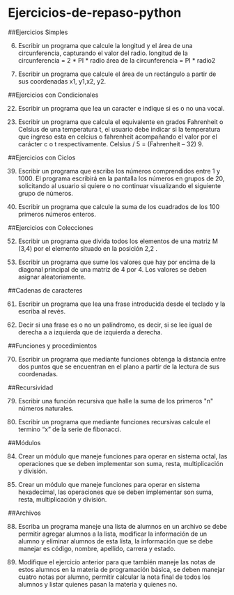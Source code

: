 # Ejercicios-de-repaso-python

##Ejercicios Simples

6. Escribir un programa que calcule la longitud y el área de una circunferencia, capturando el valor del radio.
longitud de la circunferencia = 2 * PI * radio
área de la circunferencia = PI * radio2

14. Escribir un programa que calcule el área de un rectángulo a partir de sus coordenadas x1, y1,x2, y2.

##Ejercicios con Condicionales

22. Escribir un programa que lea un caracter e indique si es o no una vocal.

26. Escribir un programa que calcula el equivalente en grados Fahrenheit o Celsius de una temperatura t, el usuario debe indicar si la temperatura que ingreso esta en celcius o fahrenheit acompañando el valor por el carácter c o t respectivamente.
Celsius / 5 = (Fahrenheit – 32) 9.

##Ejercicios con Ciclos

39. Escribir un programa que escriba los números comprendidos entre 1 y 1000. El programa escribirá en la pantalla los números en grupos de 20, solicitando al usuario si quiere o no continuar visualizando el siguiente grupo de números.

40. Escribir un programa que calcule la suma de los cuadrados de los 100 primeros números enteros.

##Ejercicios con Colecciones

52. Escribir un programa que divida todos los elementos de una matriz M (3,4) por el elemento situado en la posición 2,2 .

55. Escribir un programa que sume los valores que hay por encima de la diagonal principal de una matriz de 4 por 4. Los valores se deben asignar aleatoriamente.

##Cadenas de caracteres

61. Escribir un programa que lea una frase introducida desde el teclado y la escriba al revés. 

63. Decir si una frase es o no un palíndromo, es decir, si se lee igual de derecha a a izquierda que de izquierda a derecha.

##Funciones y procedimientos

70. Escribir un programa que mediante funciones obtenga la distancia entre dos puntos que se encuentran en el plano a partir de la lectura de sus coordenadas. 

##Recursividad

79. Escribir una función recursiva que halle la suma de los primeros "n" números naturales.

80. Escribir un programa que mediante funciones recursivas calcule el termino “x” de la serie de fibonacci. 

##Módulos

84. Crear un módulo que maneje funciones para operar en sistema octal, las operaciones que se deben implementar son suma, resta, multiplicación y división.

85. Crear un módulo que maneje funciones para operar en sistema hexadecimal, las operaciones que se deben implementar son suma, resta, multiplicación y división.

##Archivos

88. Escriba un programa maneje una lista de alumnos en un archivo se debe permitir agregar alumnos a la lista, modificar la información de un alumno y eliminar alumnos de esta lista, la información que se debe manejar es código, nombre, apellido, carrera y estado.

89. Modifique el ejercicio anterior para que también maneje las notas de estos alumnos en la materia de programación básica, se deben manejar cuatro notas por alumno, permitir calcular la nota final de todos los alumnos y listar quienes pasan la materia y quienes no.


